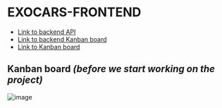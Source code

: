 # EXOCARS-FRONTEND

- [Link to backend API](https://github.com/tarikbouari/Exocars-Backend) 
- [Link to backend Kanban board](https://github.com/users/tarikbouari/projects/4)
- [Link to Kanban board](https://github.com/users/Bludidi/projects/4)

## Kanban board ***(before we start working on the project)***
![image](https://github.com/Bludidi/Exocars-front-end/assets/86472119/2394a3cf-691c-4164-b27b-4ed55e4dd721)

